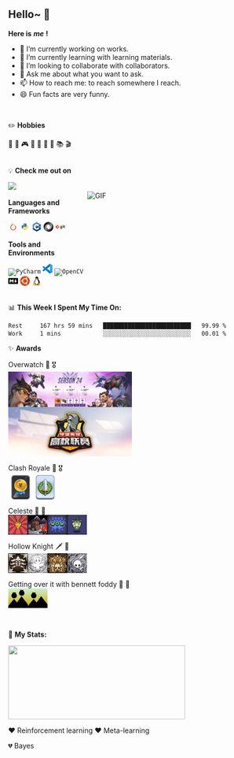 ## Hello~  👋 

**Here is**
***me***
**!**
- 🔭 I’m currently working on works.
- 🌱 I’m currently learning with learning materials.
- 👯 I’m looking to collaborate with collaborators.
- 💬 Ask me about what you want to ask.
- 📫 How to reach me: to reach somewhere I reach.
- 😄 Fun facts are very funny.

<br>

✏️ **Hobbies**  

🎹 🎲 🎮 🍳 🏸 🎱 🐺 📚 🎬
<br><br>

💡 **Check me out on**  

<a href="https://space.bilibili.com/13486361" target="_blank" alt="bilibili" title="bilibili">
<img src="https://user-images.githubusercontent.com/29084184/129467562-a754907c-c128-40d0-80ad-86e89bdda3d6.png" width="30px"/>
</a> 

<br>
<img align="right" alt="GIF" src="https://github-readme-stats.vercel.app/api/top-langs/?username=Radiance-nt&theme=radical&layout=compact" width="343px" height="150px">


**Languages and Frameworks**

<code><img height="20" src="pic/pytorch-logo.png" alt="PyTorch" title="PyTorch"></code>
<code><img height="20" src="https://raw.githubusercontent.com/github/explore/80688e429a7d4ef2fca1e82350fe8e3517d3494d/topics/python/python.png" alt="Python" title="Python"></code>
<code><img height="20" src="https://raw.githubusercontent.com/github/explore/80688e429a7d4ef2fca1e82350fe8e3517d3494d/topics/cpp/cpp.png" alt="C++" title="C++"></code>
<code><img height="20" src="https://raw.githubusercontent.com/github/explore/80688e429a7d4ef2fca1e82350fe8e3517d3494d/topics/json/json.png" alt="JSON" title="JSON"></code>
<code><img height="20" src="https://raw.githubusercontent.com/github/explore/80688e429a7d4ef2fca1e82350fe8e3517d3494d/topics/git/git.png" alt="Git" title="Git"></code>

**Tools and Environments**


<code><img height="20" src="https://images.nowcoder.com/images/20180629/0_1530258305740_67F7BB46DE9FC78164CA628F2CE05C37" alt="PyCharm" title="PyCharm"></code>
<code><img height="20" src="https://raw.githubusercontent.com/github/explore/80688e429a7d4ef2fca1e82350fe8e3517d3494d/topics/visual-studio-code/visual-studio-code.png" alt="VSCode" title="VSCode"></code>
<code><img height="20" src="https://camo.githubusercontent.com/ce9fb3389462f2c9444f863e410f0d17d04b216beba8749a015011887eadfbaf/68747470733a2f2f7777772e766563746f726c6f676f2e7a6f6e652f6c6f676f732f6f70656e63762f6f70656e63762d69636f6e2e737667" alt="OpenCV" title="OpenCV"></code>
<code><img height="20" src="https://raw.githubusercontent.com/github/explore/80688e429a7d4ef2fca1e82350fe8e3517d3494d/topics/markdown/markdown.png" alt="Markdown" title="MarkDown"></code>
<code><img height="20" src="https://raw.githubusercontent.com/github/explore/80688e429a7d4ef2fca1e82350fe8e3517d3494d/topics/ubuntu/ubuntu.png" alt="Ubuntu" title="Ubuntu"></code>
<code><img height="20" src="https://raw.githubusercontent.com/github/explore/80688e429a7d4ef2fca1e82350fe8e3517d3494d/topics/linux/linux.png" alt="Linux" title="Linux"></code>
<br>
<br>

📊 **This Week I Spent My Time On:**
<!--START_SECTION:waka-->
```text
Rest     167 hrs 59 mins   █████████████████████████   99.99 % 
Work     1 mins            ░░░░░░░░░░░░░░░░░░░░░░░░░   00.01 % 
```
<!--END_SECTION:waka-->

✨ **Awards**

Overwatch 🌈 🎖️
<br>
 <img align="center" alt="GIF" src="./pic/ow.PNG" width="50%" height="50%">  &nbsp;
 <img align="center" alt="webp" src="./pic/ow2.webp" width="50%">
<br>

Clash Royale 👑 🎖️
<br>
 <img align="center" alt="GIF" src="./pic/cr_challenge.png" width="50px" >
 <img align="left" alt="GIF" src="./pic/cr_5.png" width="50px" >
<br>

Celeste 🍓 🥇
<br>
 <img align="center" alt="jpg" src="./pic/ce4.jpg" width="40px">
<img align="left" alt="jpg" src="./pic/ce2.jpg" width="40px">
<img align="left" alt="jpg" src="./pic/ce3.jpg" width="40px">
 <img align="left" alt="jpg" src="./pic/ce1.jpg" width="40px" >
<br>

Hollow Knight 🗡️ 🥈
<br>
 <img align="center" alt="jpg" src="./pic/hk2.jpg" width="40px">
<img align="left" alt="jpg" src="./pic/hk3.jpg" width="40px">
<img align="left" alt="jpg" src="./pic/hk4.jpg" width="40px">
 <img align="left" alt="jpg" src="./pic/hk1.jpg" width="40px" >
<br>

Getting over it with bennett foddy 🔨 🥉
<br>
 <img align="center" alt="jpg" src="./pic/get.jpg" width="40px">
 <img align="left" alt="jpg" src="./pic/get2.jpg" width="40px">

<br>


🚧 **My Stats:**

<img align="center" src="https://github-readme-stats.vercel.app/api?username=Radiance-nt&show_icons=true&theme=radical" width="360px" height="150px" />

❤️ Reinforcement learning   ❤️ Meta-learning

💔 Bayes
